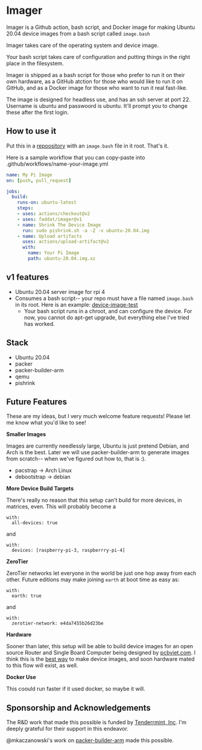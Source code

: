 # Imager

Imager is a Github action, bash script, and Docker image for making Ubuntu 20.04 device images from a bash script called `image.bash`

Imager takes care of the operating system and device image.

Your bash script takes care of configuration and putting things in the right place in the filesystem.  

Imager is shipped as a bash script for those who prefer to run it on their own hardware, as a GitHub atction for those who would like to run it on GitHub, and as a Docker image for those who want to run it real fast-like. 

The image is designed for headless use, and has an ssh server at port 22.  Username is ubuntu and passwoord is ubuntu.  It'll prompt you to change these after the first login.  

## How to use it

Put this in a [repoository](https://github.com/faddat/device-image-test) with an `image.bash` file in it root.  That's it. 

Here is a sample workflow that you can copy-paste into .github/workflows/name-your-image.yml

```yaml
name: My Pi Image
on: [push, pull_request]

jobs:
  build:
    runs-on: ubuntu-latest
    steps:
    - uses: actions/checkout@v2
    - uses: faddat/imager@v1
    - name: Shrink The Device Image
      run: sudo pishrink.sh -a -Z -v ubuntu-20.04.img
    - name: Upload artifacts
      uses: actions/upload-artifact@v2
      with:
        name: Your Pi Image
        path: ubuntu-20.04.img.xz
```

## v1 features

* Ubuntu 20.04 server image for rpi 4
* Consumes a bash script-- your repo must have a file named `image.bash` in its root.  Here is an example: [device-image-test](https://github.com/faddat/device-image-test)
  * Your bash script runs in a chroot, and can configure the device.  For now, you cannot do apt-get upgrade, but everything else I've tried has worked.  

## Stack

* Ubuntu 20.04
* packer
* packer-builder-arm
* qemu
* pishrink


## Future Features

These are my ideas, but I very much welcome feature requests!  Please let me know what you'd like to see!

**Smaller Images**

Images are currently needlessly large, Ubuntu is just pretend Debian, and Arch is the best.  Later we will use packer-builder-arm to generate images from scratch-- when we've figured out how to, that is :).

* pacstrap -> Arch Linux
* debootstrap -> debian

**More Device Build Targets**

There's really no reason that this setup can't build for more devices, in matrices, even.  This will probably become a 

```
with:
  all-devices: true
```

and

```
with:
  devices: [raspberry-pi-3, raspberrry-pi-4]
```

**ZeroTier**

ZeroTier networks let everyone in the world be just one hop away from each other.  Future editions may make joining `earth` at boot time as easy as:

```
with:
  earth: true
```

and

```
with:
  zerotier-network: e4da7455b26d23be
```

**Hardware**

Sooner than later, this setup will be able to build device images for an open source Router and Single Board Computer being designed by [pcbviet.com](https://pcbviet.com).  I think this is the [best way](https://xkcd.com/927/) to make device images, and soon hardware mated to this flow will exist, as well.  

**Docker Use**

This coould run faster if it used docker, so maybe it will. 

## Sponsorship and Acknowledgements
The R&D work that made this possible is funded by [Tenderrmint, Inc](https://tendermint.com).  I'm deeply grateful for their support in this endeavor. 

@mkaczanowski's work on [packer-builder-arm](https://github.com/mkaczanowski/packer-builder-arm) made this possible. 

